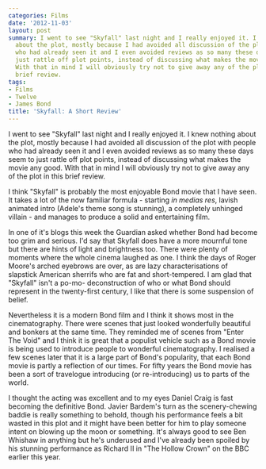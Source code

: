 ```yaml
---
categories: Films
date: '2012-11-03'
layout: post
summary: I went to see "Skyfall" last night and I really enjoyed it. I knew nothing
  about the plot, mostly because I had avoided all discussion of the plot with people
  who had already seen it and I even avoided reviews as so many these days seem to
  just rattle off plot points, instead of discussing what makes the movie any good.
  With that in mind I will obviously try not to give away any of the plot in this
  brief review.
tags:
- Films
- Twelve
- James Bond
title: 'Skyfall: A Short Review'
---
```


I went to see "Skyfall" last night and I really enjoyed it. I knew nothing about the plot, mostly because I had avoided all discussion of the plot with people who had already seen it and I even avoided reviews as so many these days seem to just rattle off plot points, instead of discussing what makes the movie any good. With that in mind I will obviously try not to give away any of the plot in this brief review.

I think "Skyfall" is probably the most enjoyable Bond movie that I have seen. It takes a lot of the now familiar formula - starting _in medias res_, lavish animated intro (Adele's theme song is stunning), a completely unhinged villain - and manages to produce a solid and entertaining film.

In one of it's blogs this week the Guardian asked whether Bond had become too grim and serious. I'd say that Skyfall does have a more mournful tone but there are hints of light and brightness too. There were plenty of moments where the whole cinema laughed as one. I think the days of Roger Moore's arched eyebrows are over, as are lazy characterisations of slapstick American sherrifs who are fat and short-tempered. I am glad that "Skyfall" isn't a po-mo- deconstruction of who or what Bond should represent in the twenty-first century, I like that there is some suspension of belief.

Nevertheless it is a modern Bond film and I think it shows most in the cinematography. There were scenes that just looked wonderfully beautiful and bonkers at the same time. They reminded me of scenes from "Enter The Void" and I think it is great that a populist vehicle such as a Bond movie is being used to introduce people to wonderful cinematography. I realised a few scenes later that it is a large part of Bond's popularity, that each Bond movie is partly a reflection of our times. For fifty years the Bond movie has been a sort of travelogue introducing (or re-introducing) us to parts of the world.

I thought the acting was excellent and to my eyes Daniel Craig is fast becoming the definitive Bond. Javier Bardem's turn as the scenery-chewing baddie is really something to behold, though his performance feels a bit wasted in this plot and it might have been better for him to play someone intent on blowing up the moon or something. It's always good to see Ben Whishaw in anything but he's underused and I've already been spoiled by his stunning performance as Richard II in "The Hollow Crown" on the BBC earlier this year.